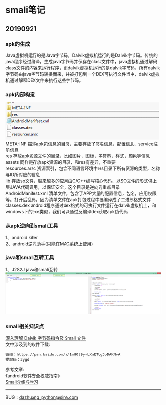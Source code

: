 # smali笔记
## 20190921
### apk的生成
Java虚拟机运行的是Java字节码，Dalvik虚拟机运行的是Dalvik字节码。传统的java程序经过编译，生成java字节码并保存在class文件中，java虚拟机通过解码class文件的内容来运行程序，而dalvik虚拟机运行的是dalvik字节码，所有dalvik字节码由java字节码转换而来，并被打包到一个DEX可执行文件当中，dalvik虚拟机通过解释DEX文件来执行这些字节码。
### apk内部构造
![apk经过压缩文件解压](image/1_apk_pwd.png)  
META-INF  描述apk包信息的目录，主要存放了签名信息，配置信息，service注册信息  
res       存放apk资源文件的目录，比如图片，图标，字符串，样式，颜色等信息  
assets    同样是存放apk资源的目录，和res有差异，不重要  
resources.arsc  资源索引，包含不同语言环境中res目录下所有资源的类型，名称与ID所对应的信息  
lib   存放so文件，越来越多的应用由C/C++编写核心代码，以SO文件的形式供上层JAVA代码调用，以保证安全，这个目录是逆向的重点目录  
AndroidManifest.xml   清单文件，包含了APP大量的配置信息，包名，应用权限等。打开后乱码，因为清单文件在apk打包过程中被编译成了二进制格式文件  
classes.dex   android程序通过dex格式的可执行文件运行在dalvik虚拟机上，和windows下的exe类似，我们可以通过反编译dex获取apk伪代码  
### 从apk逆向到smali工具
1、android killer  
2、android逆向助手(只能在MAC系统上使用)  
### java和smali互转工具
1、J2S2J  java和smali互转  
![java和smali互转](image/java2smali.png)  
### smali相关知识点
[深入理解 Dalvik 字节码指令及 Smali 文件](https://juejin.im/entry/579ef6e37db2a2005a6350d8)  
文中涉及到的软件下载:  
```text
链接：https://pan.baidu.com/s/1mHOl9y-LXnETUg3oDAKNvA 
提取码：3ygd
```
参考文章:  
《android软件安全权威指南》  
[Smali介绍与学习](https://mp.weixin.qq.com/s/JN6tl85N3tGx5XW4Wu7Y9Q)  
***
BUG：dazhuang_python@sina.com